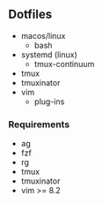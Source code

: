 ## Dotfiles 
- macos/linux
    - bash 
- systemd (linux)
    - tmux-continuum
- tmux
- tmuxinator
- vim
    - plug-ins 

### Requirements
- ag
- fzf
- rg
- tmux 
- tmuxinator
- vim >= 8.2
